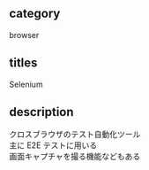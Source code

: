 ## category

browser

## titles

Selenium

## description

クロスブラウザのテスト自動化ツール  
主に E2E テストに用いる  
画面キャプチャを撮る機能などもある
